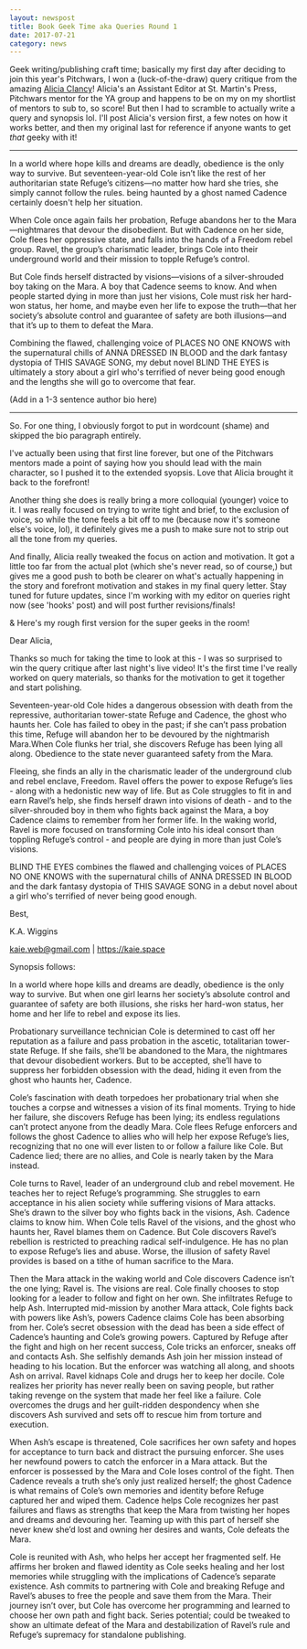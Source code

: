 ```yaml
---
layout: newspost
title: Book Geek Time aka Queries Round 1
date: 2017-07-21
category: news
---
```


Geek writing/publishing craft time; basically my first day after deciding to join this year's Pitchwars, I won a (luck-of-the-draw) query critique from the amazing [Alicia Clancy](https://twitter.com/alicia_clancy)! Alicia's an Assistant Editor at St. Martin's Press, Pitchwars mentor for the YA group and happens to be on my on my shortlist of mentors to sub to, so score! But then I had to scramble to actually write a query and synopsis lol. I'll post Alicia's version first, a few notes on how it works better, and then my original last for reference if anyone wants to get *that* geeky with it!

---

In a world where hope kills and dreams are deadly, obedience is the only way to survive. But seventeen-year-old Cole isn’t like the rest of her authoritarian state Refuge’s citizens—no matter how hard she tries, she simply cannot follow the rules. being haunted by a ghost named Cadence certainly doesn't help her situation.
 
When Cole once again fails her probation, Refuge abandons her to the Mara—nightmares that devour the disobedient. But with Cadence on her side, Cole flees her oppressive state, and falls into the hands of a Freedom rebel group. Ravel, the group’s charismatic leader, brings Cole into their underground world and their mission to topple Refuge’s control.
 
But Cole finds herself distracted by visions—visions of a silver-shrouded boy taking on the Mara. A boy that Cadence seems to know. And when people started dying in more than just her visions, Cole must risk her hard-won status, her home, and maybe even her life to expose the truth—that her society’s absolute control and guarantee of safety are both illusions—and that it’s up to them to defeat the Mara.

Combining the flawed, challenging voice of PLACES NO ONE KNOWS with the supernatural chills of ANNA DRESSED IN BLOOD and the dark fantasy dystopia of THIS SAVAGE SONG, my debut novel BLIND THE EYES is ultimately a story about a girl who's terrified of never being good enough and the lengths she will go to overcome that fear.  

(Add in a 1-3 sentence author bio here)

---

So. For one thing, I obviously forgot to put in wordcount (shame) and skipped the bio paragraph entirely. 

I've actually been using that first line forever, but one of the Pitchwars mentors made a point of saying how you should lead with the main character, so I pushed it to the extended syopsis. Love that Alicia brought it back to the forefront! 

Another thing she does is really bring a more colloquial (younger) voice to it. I was really focused on trying to write tight and brief, to the exclusion of voice, so while the tone feels a bit off to me (because now it's someone else's voice, lol), it definitely gives me a push to make sure not to strip out all the tone from my queries.

And finally, Alicia really tweaked the focus on action and motivation. It got a little too far from the actual plot (which she's never read, so of course,) but gives me a good push to both be clearer on what's actually happening in the story and forefront motivation and stakes in my final query letter. Stay tuned for future updates, since I'm working with my editor on queries right now (see 'hooks' post) and will post further revisions/finals! 

& Here's my rough first version for the super geeks in the room!

Dear Alicia, 

Thanks so much for taking the time to look at this - I was so surprised to win the query critique after last night's live video! It's the first time I've really worked on query materials, so thanks for the motivation to get it together and start polishing.

Seventeen-year-old Cole hides a dangerous obsession with death from the repressive, authoritarian tower-state Refuge and Cadence, the ghost who haunts her. Cole has failed to obey in the past; if she can’t pass probation this time, Refuge will abandon her to be devoured by the nightmarish Mara.When Cole flunks her trial, she discovers Refuge has been lying all along. Obedience to the state never guaranteed safety from the Mara.

Fleeing, she finds an ally in the charismatic leader of the underground club and rebel enclave, Freedom. Ravel offers the power to expose Refuge’s lies - along with a hedonistic new way of life. But as Cole struggles to fit in and earn Ravel’s help, she finds herself drawn into visions of death - and to the silver-shrouded boy in them who fights back against the Mara, a boy Cadence claims to remember from her former life. In the waking world, Ravel is more focused on transforming Cole into his ideal consort than toppling Refuge’s control - and people are dying in more than just Cole’s visions.

BLIND THE EYES combines the flawed and challenging voices of PLACES NO ONE KNOWS with the supernatural chills of ANNA DRESSED IN BLOOD and the dark fantasy dystopia of THIS SAVAGE SONG in a debut novel about a girl who's terrified of never being good enough.

Best, 

K.A. Wiggins

kaie.web@gmail.com | https://kaie.space



Synopsis follows:


In a world where hope kills and dreams are deadly, obedience is the only way to survive. But when one girl learns her society’s absolute control and guarantee of safety are both illusions, she risks her hard-won status, her home and her life to rebel and expose its lies.

Probationary surveillance technician Cole is determined to cast off her reputation as a failure and pass probation in the ascetic, totalitarian tower-state Refuge. If she fails, she’ll be abandoned to the Mara, the nightmares that devour disobedient workers. But to be accepted, she’ll have to suppress her forbidden obsession with the dead, hiding it even from the ghost who haunts her, Cadence.

Cole’s fascination with death torpedoes her probationary trial when she touches a corpse and witnesses a vision of its final moments. Trying to hide her failure, she discovers Refuge has been lying; its endless regulations can’t protect anyone from the deadly Mara. Cole flees Refuge enforcers and follows the ghost Cadence to allies who will help her expose Refuge’s lies, recognizing that no one will ever listen to or follow a failure like Cole. But Cadence lied; there are no allies, and Cole is nearly taken by the Mara instead. 

Cole turns to Ravel, leader of an underground club and rebel movement. He teaches her to reject Refuge’s programming. She struggles to earn acceptance in his alien society while suffering visions of Mara attacks. She’s drawn to the silver boy who fights back in the visions, Ash. Cadence claims to know him. When Cole tells Ravel of the visions, and the ghost who haunts her, Ravel blames them on Cadence. But Cole discovers Ravel’s rebellion is restricted to preaching radical self-indulgence. He has no plan to expose Refuge’s lies and abuse. Worse, the illusion of safety Ravel provides is based on a tithe of human sacrifice to the Mara. 

Then the Mara attack in the waking world and Cole discovers Cadence isn’t the one lying; Ravel is. The visions are real. Cole finally chooses to stop looking for a leader to follow and fight on her own. She infiltrates Refuge to help Ash. Interrupted mid-mission by another Mara attack, Cole fights back with powers like Ash’s, powers Cadence claims Cole has been absorbing from her. Cole’s secret obsession with the dead has been a side effect of Cadence’s haunting and Cole’s growing powers. Captured by Refuge after the fight and high on her recent success, Cole tricks an enforcer, sneaks off and contacts Ash. She selfishly demands Ash join her mission instead of heading to his location. But the enforcer was watching all along, and shoots Ash on arrival. Ravel kidnaps Cole and drugs her to keep her docile. Cole realizes her priority has never really been on saving people, but rather taking revenge on the system that made her feel like a failure. Cole overcomes the drugs and her guilt-ridden despondency when she discovers Ash survived and sets off to rescue him from torture and execution. 

When Ash’s escape is threatened, Cole sacrifices her own safety and hopes for acceptance to turn back and distract the pursuing enforcer. She uses her newfound powers to catch the enforcer in a Mara attack. But the enforcer is possessed by the Mara and Cole loses control of the fight. Then Cadence reveals a truth she’s only just realized herself; the ghost Cadence is what remains of Cole’s own memories and identity before Refuge captured her and wiped them. Cadence helps Cole recognizes her past failures and flaws as strengths that keep the Mara from twisting her hopes and dreams and devouring her. Teaming up with this part of herself she never knew she’d lost and owning her desires and wants, Cole defeats the Mara. 

Cole is reunited with Ash, who helps her accept her fragmented self. He affirms her broken and flawed identity as Cole seeks healing and her lost memories while struggling with the implications of Cadence’s separate existence. Ash commits to partnering with Cole and breaking Refuge and Ravel’s abuses to free the people and save them from the Mara. Their journey isn’t over, but Cole has overcome her programming and learned to choose her own path and fight back. Series potential; could be tweaked to show an ultimate defeat of the Mara and destabilization of Ravel’s rule and Refuge’s supremacy for standalone publishing.
